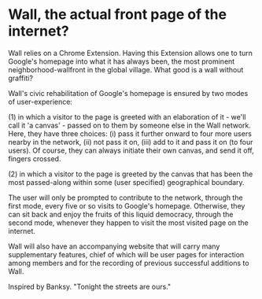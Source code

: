 # Wall, the actual front page of the internet?

Wall relies on a Chrome Extension. Having this Extension allows one to turn Google's homepage into what it has always been, the most prominent neighborhood-wallfront in the global village. What good is a wall without graffiti?

Wall's civic rehabilitation of Google's homepage is ensured by two modes of user-experience:

(1) in which a visitor to the page is greeted with an elaboration of it - we'll call it 'a canvas' - passed on to them by someone else in the Wall network. Here, they have three choices: (i) pass it further onward to four more users nearby in the network, (ii) not pass it on, (iii) add to it and pass it on (to four users). Of course, they can always initiate their own canvas, and send it off, fingers crossed.

(2) in which a visitor to the page is greeted by the canvas that has been the most passed-along within some (user specified) geographical boundary.

The user will only be prompted to contribute to the network, through the first mode, every five or so visits to Google's homepage. Otherwise, they can sit back and enjoy the fruits of this liquid democracy, through the second mode, whenever they happen to visit the most visited page on the internet.

Wall will also have an accompanying website that will carry many supplementary features, chief of which will be user pages for interaction among members and for the recording of previous successful additions to Wall.

Inspired by Banksy. "Tonight the streets are ours."
